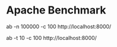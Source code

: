 # Apache Benchmark

ab -n 100000 -c 100 http://localhost:8000/

ab -t 10 -c 100 http://localhost:8000/

